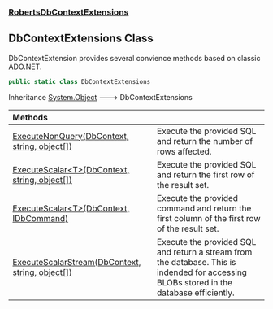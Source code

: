 ### [RobertsDbContextExtensions](RobertsDbContextExtensions 'RobertsDbContextExtensions')
## DbContextExtensions Class
DbContextExtension provides several convience methods based on
classic ADO.NET.
```csharp
public static class DbContextExtensions
```

Inheritance [System.Object](https://docs.microsoft.com/en-us/dotnet/api/System.Object 'System.Object') &#129106; DbContextExtensions  

| Methods | |
| :--- | :--- |
| [ExecuteNonQuery(DbContext, string, object[])](DbContextExtensions_ExecuteNonQuery(DbContext_string_object__) 'RobertsDbContextExtensions.DbContextExtensions.ExecuteNonQuery(Microsoft.EntityFrameworkCore.DbContext, string, object[])') | Execute the provided SQL and return the number of rows affected.  |
| [ExecuteScalar&lt;T&gt;(DbContext, string, object[])](DbContextExtensions_ExecuteScalar_T_(DbContext_string_object__) 'RobertsDbContextExtensions.DbContextExtensions.ExecuteScalar&lt;T&gt;(Microsoft.EntityFrameworkCore.DbContext, string, object[])') | Execute the provided SQL and return the first row of the result set.  |
| [ExecuteScalar&lt;T&gt;(DbContext, IDbCommand)](DbContextExtensions_ExecuteScalar_T_(DbContext_IDbCommand) 'RobertsDbContextExtensions.DbContextExtensions.ExecuteScalar&lt;T&gt;(Microsoft.EntityFrameworkCore.DbContext, System.Data.IDbCommand)') | Execute the provided command and return the first column of the first row of the result set.  |
| [ExecuteScalarStream(DbContext, string, object[])](DbContextExtensions_ExecuteScalarStream(DbContext_string_object__) 'RobertsDbContextExtensions.DbContextExtensions.ExecuteScalarStream(Microsoft.EntityFrameworkCore.DbContext, string, object[])') | Execute the provided SQL and return a stream from the database. This is indended for accessing BLOBs stored in the database efficiently.  |
